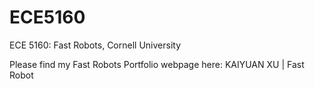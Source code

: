 # ECE5160
ECE 5160: Fast Robots, Cornell University

Please find my Fast Robots Portfolio webpage here: KAIYUAN XU | Fast Robot
